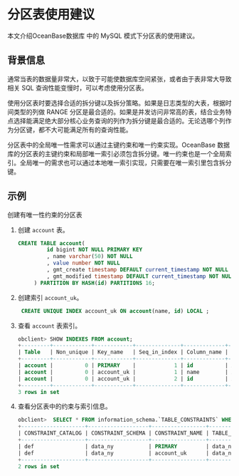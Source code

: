 # 分区表使用建议

本文介绍OceanBase数据库 中的 MySQL 模式下分区表的使用建议。

## 背景信息

通常当表的数据量非常大，以致于可能使数据库空间紧张，或者由于表非常大导致相关 SQL 查询性能变慢时，可以考虑使用分区表。

使用分区表时要选择合适的拆分键以及拆分策略。如果是日志类型的大表，根据时间类型的列做 RANGE 分区是最合适的。如果是并发访问非常高的表，结合业务特点选择能满足绝大部分核心业务查询的列作为拆分键是最合适的。无论选哪个列作为分区键，都不大可能满足所有的查询性能。

分区表中的全局唯一性需求可以通过主键约束和唯一约束实现。OceanBase 数据库的分区表的主键约束和局部唯一索引必须包含拆分键。唯一约束也是一个全局索引。全局唯一的需求也可以通过本地唯一索引实现，只需要在唯一索引里包含拆分键。

## 示例

创建有唯一性约束的分区表

1. 创建 `account` 表。

   ```sql
   CREATE TABLE account(
            id bigint NOT NULL PRIMARY KEY
            , name varchar(50) NOT NULL
            , value number NOT NULL
            , gmt_create timestamp DEFAULT current_timestamp NOT NULL
            , gmt_modified timestamp DEFAULT current_timestamp NOT NULL
        ) PARTITION BY HASH(id) PARTITIONS 16;
   ```

2. 创建索引 `account_uk`。

   ```sql
    CREATE UNIQUE INDEX account_uk ON account(name, id) LOCAL ;
   ```

3. 查看 `account` 表索引。

   ```sql
   obclient> SHOW INDEXES FROM account;
   +---------+------------+------------+--------------+-------------+-----------+-------------+----------+--------+------+------------+-----------+---------------+---------+
   | Table   | Non_unique | Key_name   | Seq_in_index | Column_name | Collation | Cardinality | Sub_part | Packed | Null | Index_type | Comment   | Index_comment | Visible |
   +---------+------------+------------+--------------+-------------+-----------+-------------+----------+--------+------+------------+-----------+---------------+---------+
   | account |          0 | PRIMARY    |            1 | id          | A         |        NULL | NULL     | NULL   |      | BTREE      | available |               | YES     |
   | account |          0 | account_uk |            1 | name        | A         |        NULL | NULL     | NULL   |      | BTREE      | available |               | YES     |
   | account |          0 | account_uk |            2 | id          | A         |        NULL | NULL     | NULL   |      | BTREE      | available |               | YES     |
   +---------+------------+------------+--------------+-------------+-----------+-------------+----------+--------+------+------------+-----------+---------------+---------+
   3 rows in set
   ```

4. 查看分区表中的约束与索引信息。

   ```sql
   obclient>  SELECT * FROM information_schema.`TABLE_CONSTRAINTS` WHERE table_schema='data_ny' AND table_name='ACCOUNT';
   +--------------------+-------------------+-----------------+--------------+------------+-----------------+
   | CONSTRAINT_CATALOG | CONSTRAINT_SCHEMA | CONSTRAINT_NAME | TABLE_SCHEMA | TABLE_NAME | CONSTRAINT_TYPE |
   +--------------------+-------------------+-----------------+--------------+------------+-----------------+
   | def                | data_ny           | PRIMARY         | data_ny      | account    | PRIMARY KEY     |
   | def                | data_ny           | account_uk      | data_ny      | account    | UNIQUE          |
   +--------------------+-------------------+-----------------+--------------+------------+-----------------+
   2 rows in set
   ```
